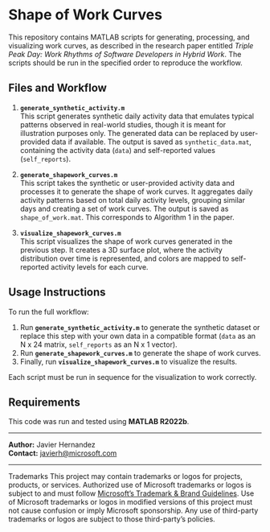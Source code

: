 # Shape of Work Curves

This repository contains MATLAB scripts for generating, processing, and visualizing work curves, as described in the research paper entitled *Triple Peak Day: Work Rhythms of Software Developers in Hybrid Work*. The scripts should be run in the specified order to reproduce the workflow.

## Files and Workflow

1. **`generate_synthetic_activity.m`**  
   This script generates synthetic daily activity data that emulates typical patterns observed in real-world studies, though it is meant for illustration purposes only. The generated data can be replaced by user-provided data if available. The output is saved as `synthetic_data.mat`, containing the activity data (`data`) and self-reported values (`self_reports`).

2. **`generate_shapework_curves.m`**  
   This script takes the synthetic or user-provided activity data and processes it to generate the shape of work curves. It aggregates daily activity patterns based on total daily activity levels, grouping similar days and creating a set of work curves. The output is saved as `shape_of_work.mat`. This corresponds to Algorithm 1 in the paper.

3. **`visualize_shapework_curves.m`**  
   This script visualizes the shape of work curves generated in the previous step. It creates a 3D surface plot, where the activity distribution over time is represented, and colors are mapped to self-reported activity levels for each curve.

## Usage Instructions

To run the full workflow:

1. Run **`generate_synthetic_activity.m`** to generate the synthetic dataset or replace this step with your own data in a compatible format (`data` as an N x 24 matrix, `self_reports` as an N x 1 vector).
2. Run **`generate_shapework_curves.m`** to generate the shape of work curves.
3. Finally, run **`visualize_shapework_curves.m`** to visualize the results.

Each script must be run in sequence for the visualization to work correctly.

## Requirements

This code was run and tested using **MATLAB R2022b**.

---

**Author:** Javier Hernandez  
**Contact:** javierh@microsoft.com

---

Trademarks This project may contain trademarks or logos for projects, products, or services. Authorized use of Microsoft trademarks or logos is subject to and must follow [Microsoft’s Trademark & Brand Guidelines](https://www.microsoft.com/en-us/legal/intellectualproperty/trademarks/usage/general). Use of Microsoft trademarks or logos in modified versions of this project must not cause confusion or imply Microsoft sponsorship. Any use of third-party trademarks or logos are subject to those third-party’s policies.
